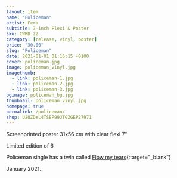 ```yaml
---
layout: item
name: "Policeman"
artist: Fera
subtitle: 7-inch Flexi & Poster
sku: CWRD 22
category: [release, vinyl, poster]
price: "30.00"
slug: "Policeman"
date: 2021-01-01 01:16:15 +0100
cover: policeman.jpg
image: policeman_vinyl.jpg
imagethumb:
  - link: policeman-1.jpg
  - link: policeman-2.jpg
  - link: policeman-3.jpg
bgimage: policeman_bg.jpg
thumbnail: policeman_vinyl.jpg
homepage: true
permalink: /policeman/
shop: U2UZDYL4TSEP99JTGZGEP27971
---
```


Screenprinted poster 31x56 cm with clear flexi 7"

Limited edition of 6

Policeman single has a twin called [Flow my tears]({{site.url}}/flow-my-tears){:target="_blank”}

January 2021.
